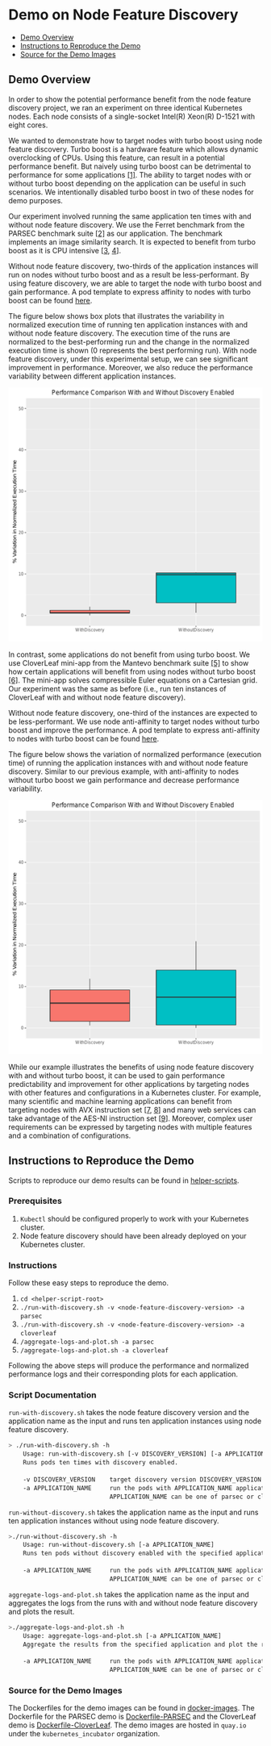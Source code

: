 # Demo on Node Feature Discovery
- [Demo Overview](#demo-overview)
- [Instructions to Reproduce the Demo](#instructions-to-reproduce-the-demo)
- [Source for the Demo Images](#source-for-the-demo-images)

## Demo Overview 
In order to show the potential performance benefit from the node feature discovery project, we ran an experiment on three identical Kubernetes nodes. Each node consists of a single-socket Intel(R) Xeon(R) D-1521 with eight cores. 

We wanted to demonstrate how to target nodes with turbo boost using node feature discovery. Turbo boost is a hardware feature which allows dynamic overclocking of CPUs. Using this feature, can result in a potential performance benefit. But naively using turbo boost can be detrimental to performance for some applications [[1]][ref-1]. The ability to target nodes with or without turbo boost depending on the application can be useful in such scenarios. We intentionally disabled turbo boost in two of these nodes for demo purposes.

Our experiment involved running the same application ten times with and without node feature discovery. We use the Ferret benchmark from the PARSEC benchmark suite [[2]][parsec] as our application. The benchmark implements an image similarity search. It is expected to benefit from turbo boost as it is CPU intensive [[3][ref-3], [4][ref-4]]. 

Without node feature discovery, two-thirds of the application instances will run on nodes without turbo boost and as a result be less-performant. By using feature discovery, we are able to target the node with turbo boost and gain performance. A pod template to express affinity to nodes with turbo boost can be found [here](helper-scripts/demo-pod-with-discovery.json.parsec.template). 

The figure below shows box plots that illustrates the variability in normalized execution time of running ten application instances with and without node feature discovery. The execution time of the runs are normalized to the best-performing run and the change in the normalized execution time is shown (0 represents the best performing run). With node feature discovery, under this experimental setup, we can see significant improvement in performance. Moreover, we also reduce the performance variability between different application instances.

![Performance benefit from affinity to nodes with turbo boost.](docs/performance-comparison-parsec-norm.png)

In contrast, some applications do not benefit from using turbo boost. We use CloverLeaf mini-app from the Mantevo benchmark suite [[5]][ref-5] to show how certain applications will benefit from using nodes without turbo boost [[6]][ref-6]. The mini-app solves compressible Euler equations on a Cartesian grid. Our experiment was the same as before (i.e., run ten instances of CloverLeaf with and without node feature discovery). 

Without node feature discovery, one-third of the instances are expected to be less-performant. We use node anti-affinity to target nodes without turbo boost and improve the performance. A pod template to express anti-affinity to nodes with turbo boost can be found [here](helper-scripts/demo-pod-with-discovery.yaml.cloverleaf.template). 

The figure below shows the variation of normalized performance (execution time) of running the application instances with and without node feature discovery. Similar to our previous example, with anti-affinity to nodes without turbo boost we gain performance and decrease performance variability. 

![Performance benefit from anti-affinity to nodes with turbo boost](docs/performance-comparison-cloverleaf-norm.png)

While our example illustrates the benefits of using node feature discovery with and without turbo boost, it can be used to gain performance predictability and improvement for other applications by targeting nodes with other features and configurations in a Kubernetes cluster. For example, many scientific and machine learning applications can benefit from targeting nodes with AVX instruction set [[7][ref-7], [8][ref-8]] and many web services can take advantage of the AES-NI instruction set [[9][ref-9]]. Moreover, complex user requirements can be expressed by targeting nodes with multiple features and a combination of configurations.

## Instructions to Reproduce the Demo

Scripts to reproduce our demo results can be found in [helper-scripts](helper-scripts/).  
### Prerequisites
1. `Kubectl` should be configured properly to work with your Kubernetes cluster.
2. Node feature discovery should have been already deployed on your Kubernetes cluster. 
 
### Instructions 
Follow these easy steps to reproduce the demo. 

1. `cd <helper-script-root>`
2. `./run-with-discovery.sh -v <node-feature-discovery-version> -a parsec`
3. `./run-with-discovery.sh -v <node-feature-discovery-version> -a cloverleaf`
4. `/aggregate-logs-and-plot.sh -a parsec`
5. `/aggregate-logs-and-plot.sh -a cloverleaf`

Following the above steps will produce the performance and normalized performance logs and their corresponding plots for each application. 

### Script Documentation
`run-with-discovery.sh` takes the node feature discovery version and the application name as the input and runs ten application instances using node feature discovery. 
```sh
> ./run-with-discovery.sh -h
    Usage: run-with-discovery.sh [-v DISCOVERY_VERSION] [-a APPLICATION_NAME]
    Runs pods ten times with discovery enabled.

    -v DISCOVERY_VERSION    target discovery version DISCOVERY_VERSION.
    -a APPLICATION_NAME     run the pods with APPLICATION_NAME application.
                            APPLICATION_NAME can be one of parsec or cloverleaf.
```

`run-without-discovery.sh` takes the application name as the input and runs ten application instances without using node feature discovery. 
```sh
>./run-without-discovery.sh -h
    Usage: run-without-discovery.sh [-a APPLICATION_NAME]
    Runs ten pods without discovery enabled with the specified application.

    -a APPLICATION_NAME     run the pods with APPLICATION_NAME application.
                            APPLICATION_NAME can be one of parsec or cloverleaf.
```

`aggregate-logs-and-plot.sh` takes the application name as the input and aggregates the logs from the runs with and without node feature discovery and plots the result. 
```sh
>./aggregate-logs-and-plot.sh -h
    Usage: aggregate-logs-and-plot.sh [-a APPLICATION_NAME]
    Aggregate the results from the specified application and plot the result.

    -a APPLICATION_NAME     run the pods with APPLICATION_NAME application.
                            APPLICATION_NAME can be one of parsec or cloverleaf
```

### Source for the Demo Images
The Dockerfiles for the demo images can be found in [docker-images](docker-images/). The Dockerfile for the PARSEC demo is [Dockerfile-PARSEC](docker-images/Dockerfile-PARSEC) and the CloverLeaf demo is [Dockerfile-CloverLeaf](docker-images/Dockerfile-CloverLeaf). The demo images are hosted in `quay.io` under the `kubernetes_incubator` organization. 

<!-- Links -->
[parsec]: http://parsec.cs.princeton.edu/
[ref-1]: http://csl.stanford.edu/~christos/publications/2014.autoturbo.hpca.pdf
[ref-3]: http://parsec.cs.princeton.edu/publications/bienia08characterization.pdf
[ref-4]: http://parsec.cs.princeton.edu/publications/bienia08comparison.pdf
[ref-5]: https://mantevo.org
[ref-6]: https://mantevo.org/about/publications
[ref-7]: https://software.intel.com/en-us/intel-mkl
[ref-8]: https://software.intel.com/en-us/blogs/daal
[ref-9]: https://software.intel.com/en-us/articles/intel-aes-ni-performance-enhancements-hytrust-datacontrol-case-study


